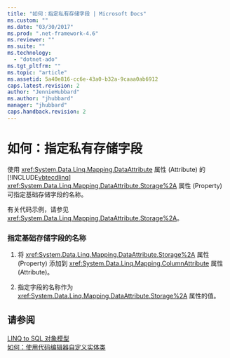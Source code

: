 ```yaml
---
title: "如何：指定私有存储字段 | Microsoft Docs"
ms.custom: ""
ms.date: "03/30/2017"
ms.prod: ".net-framework-4.6"
ms.reviewer: ""
ms.suite: ""
ms.technology: 
  - "dotnet-ado"
ms.tgt_pltfrm: ""
ms.topic: "article"
ms.assetid: 5a40e816-cc6e-43a0-b32a-9caaa0ab6912
caps.latest.revision: 2
author: "JennieHubbard"
ms.author: "jhubbard"
manager: "jhubbard"
caps.handback.revision: 2
---
```

# 如何：指定私有存储字段
使用 <xref:System.Data.Linq.Mapping.DataAttribute> 属性 \(Attribute\) 的 [!INCLUDE[vbtecdlinq](../../../../../../includes/vbtecdlinq-md.md)] <xref:System.Data.Linq.Mapping.DataAttribute.Storage%2A> 属性 \(Property\) 可指定基础存储字段的名称。  
  
 有关代码示例，请参见<xref:System.Data.Linq.Mapping.DataAttribute.Storage%2A>。  
  
### 指定基础存储字段的名称  
  
1.  将 <xref:System.Data.Linq.Mapping.DataAttribute.Storage%2A> 属性 \(Property\) 添加到 <xref:System.Data.Linq.Mapping.ColumnAttribute> 属性 \(Attribute\)。  
  
2.  指定字段的名称作为 <xref:System.Data.Linq.Mapping.DataAttribute.Storage%2A> 属性的值。  
  
## 请参阅  
 [LINQ to SQL 对象模型](../../../../../../docs/framework/data/adonet/sql/linq/the-linq-to-sql-object-model.md)   
 [如何：使用代码编辑器自定义实体类](../../../../../../docs/framework/data/adonet/sql/linq/how-to-customize-entity-classes-by-using-the-code-editor.md)